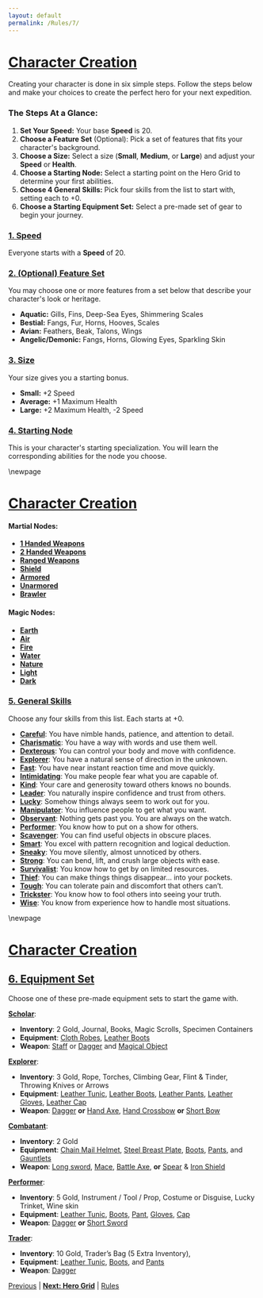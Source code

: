 ```yaml
---
layout: default
permalink: /Rules/7/
---
```

# [Character Creation](#character-creation)

Creating your character is done in six simple steps. Follow the steps below and make your choices to create the perfect hero for your next expedition.

### The Steps At a Glance:

1. **Set Your Speed:** Your base **Speed** is 20.
2. **Choose a Feature Set** (Optional): Pick a set of features that fits your character's background.
3. **Choose a Size:** Select a size (**Small**, **Medium**, or **Large**) and adjust your **Speed** or **Health**.
4. **Choose a Starting Node:** Select a starting point on the Hero Grid to determine your first abilities.
5. **Choose 4 General Skills:** Pick four skills from the list to start with, setting each to +0.
6. **Choose a Starting Equipment Set:** Select a pre-made set of gear to begin your journey.

### [1. Speed](#feature-sets)
Everyone starts with a **Speed** of 20.
  
### [2. (Optional) Feature Set](#feature-set)
You may choose one or more features from a set below that describe your character's look or heritage.

- **Aquatic:** Gills, Fins, Deep-Sea Eyes, Shimmering Scales
- **Bestial:** Fangs, Fur, Horns, Hooves, Scales
- **Avian:** Feathers, Beak, Talons, Wings
- **Angelic/Demonic:** Fangs, Horns, Glowing Eyes, Sparkling Skin
  
### [3. Size](#size)
Your size gives you a starting bonus.

- **Small:** +2 Speed
- **Average:** +1 Maximum Health
- **Large:** +2 Maximum Health, -2 Speed

### [4. Starting Node](#startingNode)
This is your character's starting specialization. You will learn the corresponding abilities for the node you choose.

\newpage

# [Character Creation](#character-creation)


#### Martial Nodes:
- **[1 Handed Weapons]({{site.baseurl}}/PlayerResources/Abilities/1HandedWeapons/#1-Handed-Weapons)**
- **[2 Handed Weapons]({{site.baseurl}}/PlayerResources/Abilities/2HandedWeapons/#2-Handed-Weapons)**
- **[Ranged Weapons]({{site.baseurl}}/PlayerResources/Abilities/RangedWeapons/#Ranged-Weapons)**
- **[Shield]({{site.baseurl}}/PlayerResources/Abilities/Shield/#Shield)**
- **[Armored]({{site.baseurl}}/PlayerResources/Abilities/Armored/#Armored)**
- **[Unarmored]({{site.baseurl}}/PlayerResources/Abilities/Unarmored/#Unarmored)**
- **[Brawler]({{site.baseurl}}/PlayerResources/Abilities/Brawler/#Brawler)**

#### Magic Nodes:
- **[Earth]({{site.baseurl}}/PlayerResources/Abilities/Earth/#Earth)**
- **[Air]({{site.baseurl}}/PlayerResources/Abilities/Air/#Air)**
- **[Fire]({{site.baseurl}}/PlayerResources/Abilities/Fire/#Fire)**
- **[Water]({{site.baseurl}}/PlayerResources/Abilities/Water/#Water)**
- **[Nature]({{site.baseurl}}/PlayerResources/Abilities/Nature/#Nature)**
- **[Light]({{site.baseurl}}/PlayerResources/Abilities/Light/#Light)**
- **[Dark]({{site.baseurl}}/PlayerResources/Abilities/Dark/#Dark)**

### [5. General Skills](#generalskills)
Choose any four skills from this list. Each starts at +0.

- **[Careful]({{site.baseurl}}/PlayerResources/Skills/Careful/#Careful)**: You have nimble hands, patience, and attention to detail.
- **[Charismatic]({{site.baseurl}}/PlayerResources/Skills/Charismatic/#Charismatic)**: You have a way with words and use them well.
- **[Dexterous]({{site.baseurl}}/PlayerResources/Skills/Dexterous/#Dexterous)**: You can control your body and move with confidence.
- **[Explorer]({{site.baseurl}}/PlayerResources/Skills/Explorer/#Explorer)**: You have a natural sense of direction in the unknown.
- **[Fast]({{site.baseurl}}/PlayerResources/Skills/Fast/#Fast)**: You have near instant reaction time and move quickly.
- **[Intimidating]({{site.baseurl}}/PlayerResources/Skills/Intimidating/#Intimidating)**: You make people fear what you are capable of.
- **[Kind]({{site.baseurl}}/PlayerResources/Skills/Kind/#Kind)**: Your care and generosity toward others knows no bounds.
- **[Leader]({{site.baseurl}}/PlayerResources/Skills/Leader/#Leader)**: You naturally inspire confidence and trust from others.
- **[Lucky]({{site.baseurl}}/PlayerResources/Skills/Lucky/#Lucky)**: Somehow things always seem to work out for you.
- **[Manipulator]({{site.baseurl}}/PlayerResources/Skills/Manipulator/#Manipulator)**: You influence people to get what you want.
- **[Observant]({{site.baseurl}}/PlayerResources/Skills/Observant/#Observant)**: Nothing gets past you. You are always on the watch.
- **[Performer]({{site.baseurl}}/PlayerResources/Skills/Performer/#Performer)**: You know how to put on a show for others.
- **[Scavenger]({{site.baseurl}}/PlayerResources/Skills/Scavenger/#Scavenger)**: You can find useful objects in obscure places.
- **[Smart]({{site.baseurl}}/PlayerResources/Skills/Smart/#Smart)**: You excel with pattern recognition and logical deduction.
- **[Sneaky]({{site.baseurl}}/PlayerResources/Skills/Sneaky/#Sneaky)**: You move silently, almost unnoticed by others.
- **[Strong]({{site.baseurl}}/PlayerResources/Skills/Strong/#Strong)**: You can bend, lift, and crush large objects with ease.
- **[Survivalist]({{site.baseurl}}/PlayerResources/Skills/Survivalist/#Survivalist)**: You know how to get by on limited resources.
- **[Thief]({{site.baseurl}}/PlayerResources/Skills/Thief/#Thief)**: You can make things things disappear… into your pockets.
- **[Tough]({{site.baseurl}}/PlayerResources/Skills/Tough/#Tough)**: You can tolerate pain and discomfort that others can’t.
- **[Trickster]({{site.baseurl}}/PlayerResources/Skills/Trickster/#Trickster)**: You know how to fool others into seeing your truth.
- **[Wise]({{site.baseurl}}/PlayerResources/Skills/Wise/#Wise)**: You know from experience how to handle most situations.


\newpage

# [Character Creation](#character-creation)

## [6. Equipment Set](#equipment-set)
Choose one of these pre-made equipment sets to start the game with.

**[Scholar]({{site.baseurl}}/PlayerResources/EquipmentSets/Scholar/)**:

- **Inventory**: 2 Gold, Journal, Books, Magic Scrolls, Specimen Containers
- **Equipment**: [Cloth Robes]({{site.baseurl}}/PlayerResources/Equipment/Armor/ClothRobes/), [Leather Boots]({{site.baseurl}}/PlayerResources/Equipment/Armor/LeatherBoots/)
- **Weapon**: [Staff]({{site.baseurl}}/PlayerResources/Equipment/Weapons/Staff/) or [Dagger]({{site.baseurl}}/PlayerResources/Equipment/Weapons/Dagger/) and [Magical Object]({{site.baseurl}}/PlayerResources/Equipment/Weapons/MagicalObject/)

**[Explorer]({{site.baseurl}}/PlayerResources/EquipmentSets/Explorer/)**:

- **Inventory**: 3 Gold, Rope, Torches, Climbing Gear, Flint & Tinder, Throwing Knives or Arrows
- **Equipment**: [Leather Tunic]({{site.baseurl}}/PlayerResources/Equipment/Armor/LeatherTunic/), [Leather Boots]({{site.baseurl}}/PlayerResources/Equipment/Armor/LeatherBoots/), [Leather Pants]({{site.baseurl}}/PlayerResources/Equipment/Armor/LeatherPants/), [Leather Gloves]({{site.baseurl}}/PlayerResources/Equipment/Armor/LeatherGloves/), [Leather Cap]({{site.baseurl}}/PlayerResources/Equipment/Armor/LeatherCap/)
- **Weapon**: [Dagger]({{site.baseurl}}/PlayerResources/Equipment/Weapons/Dagger/) **or** [Hand Axe]({{site.baseurl}}/PlayerResources/Equipment/Weapons/HandAxe/), [Hand Crossbow]({{site.baseurl}}/PlayerResources/Equipment/Weapons/HandCrossbow/) **or** [Short Bow]({{site.baseurl}}/PlayerResources/Equipment/Weapons/ShortBow/)

**[Combatant]({{site.baseurl}}/PlayerResources/EquipmentSets/Combatant/)**:

- **Inventory**: 2 Gold
- **Equipment**: [Chain Mail Helmet]({{site.baseurl}}/PlayerResources/Equipment/Armor/ChainCoif/), [Steel Breast Plate]({{site.baseurl}}/PlayerResources/Equipment/Armor/SteelBreastPlate/), [Boots]({{site.baseurl}}/PlayerResources/Equipment/Armor/SteelBoots/), [Pants]({{site.baseurl}}/PlayerResources/Equipment/Armor/ChainmailLeggings/), and [Gauntlets]({{site.baseurl}}/PlayerResources/Equipment/Armor/SteelGauntlets/)
- **Weapon**: [Long sword]({{site.baseurl}}/PlayerResources/Equipment/Weapons/LongSword/), [Mace]({{site.baseurl}}/PlayerResources/Equipment/Weapons/Mace/), [Battle Axe]({{site.baseurl}}/PlayerResources/Equipment/Weapons/BattleAxe/), **or** [Spear]({{site.baseurl}}/PlayerResources/Equipment/Weapons/Spear/) & [Iron Shield]({{site.baseurl}}/PlayerResources/Equipment/Weapons/IronShield/)

**[Performer]({{site.baseurl}}/PlayerResources/EquipmentSets/Performer/)**:

- **Inventory**: 5 Gold, Instrument / Tool / Prop, Costume or Disguise, Lucky Trinket, Wine skin
- **Equipment**: [Leather Tunic]({{site.baseurl}}/PlayerResources/Equipment/Armor/LeatherTunic/), [Boots]({{site.baseurl}}/PlayerResources/Equipment/Armor/LeatherBoots/), [Pant]({{site.baseurl}}/PlayerResources/Equipment/Armor/LeatherPants/), [Gloves]({{site.baseurl}}/PlayerResources/Equipment/Armor/LeatherGloves/), [Cap]({{site.baseurl}}/PlayerResources/Equipment/Armor/LeatherCap/)
- **Weapon**: [Dagger]({{site.baseurl}}/PlayerResources/Equipment/Weapons/Dagger/) **or** [Short Sword]({{site.baseurl}}/PlayerResources/Equipment/Weapons/ShortSword/)

**[Trader]({{site.baseurl}}/PlayerResources/EquipmentSets/Trader/)**:

- **Inventory**: 10 Gold, Trader’s Bag (5 Extra Inventory),
- **Equipment**: [Leather Tunic]({{site.baseurl}}/PlayerResources/Equipment/Armor/LeatherTunic/), [Boots]({{site.baseurl}}/PlayerResources/Equipment/Armor/LeatherBoots/), and [Pants]({{site.baseurl}}/PlayerResources/Equipment/Armor/LeatherPants/)
- **Weapon**: [Dagger]({{site.baseurl}}/PlayerResources/Equipment/Weapons/Dagger/)

[Previous]({{site.baseurl}}/Rules/6/#downtime) | **[Next: Hero Grid]({{site.baseurl}}/Rules/8/)** | [Rules]({{site.baseurl}}/Rules/Index/#rules)